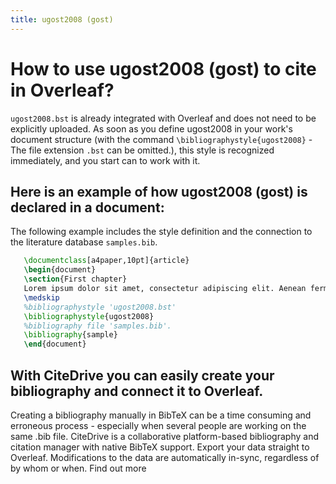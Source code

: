 ```yaml
---
title: ugost2008 (gost)
---
```


# How to use ugost2008 (gost) to cite in Overleaf? 
`ugost2008.bst` is already integrated with Overleaf and does not need to be explicitly uploaded. As soon as you define ugost2008 in your work's document structure (with the command `\bibliographystyle{ugost2008}` - The file extension `.bst` can be omitted.), this style is recognized immediately, and you start can to work with it.

## Here is an example of how ugost2008 (gost) is declared in a document:
The following example includes the style definition and the connection to the literature database `samples.bib`.
```tex
   \documentclass[a4paper,10pt]{article}
   \begin{document}
   \section{First chapter}
   Lorem ipsum dolor sit amet, consectetur adipiscing elit. Aenean fermentum justo massa, ut maximus mauris sodales et. Aenean vel elit a erat rhoncus pharetra.
   \medskip
   %bibliographystyle 'ugost2008.bst'
   \bibliographystyle{ugost2008}
   %bibliography file 'samples.bib'.
   \bibliography{sample}
   \end{document}
```

## With CiteDrive you can easily create your bibliography and connect it to Overleaf. 
Creating a bibliography manually in BibTeX can be a time consuming and erroneous process - especially when several people are working on the same .bib file. CiteDrive is a collaborative platform-based bibliography and citation manager with native BibTeX support. Export your data straight to Overleaf. Modifications to the data are automatically in-sync, regardless of by whom or when. Find out more